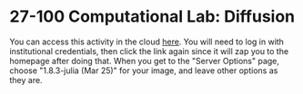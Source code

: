 # 27-100 Computational Lab: Diffusion
You can access this activity in the cloud [here](https://chemcompute.org/jupyterhub_internal/hub/user-redirect/git-pull?repo=https%3A%2F%2Fgithub.com%2Frkurchin%2F27100_diffusion_computational_lab.git&urlpath=tree%2F27100_diffusion_computational_lab.git%2Fdiffusion_computational_lab.ipynb&branch=main). You will need to log in with institutional credentials, then click the link again since it will zap you to the homepage after doing that. When you get to the "Server Options" page, choose "1.8.3-julia (Mar 25)" for your image, and leave other options as they are.
